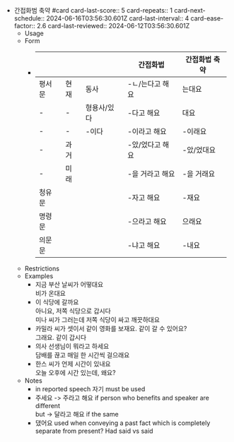 - 간접화범 축약 #card
  card-last-score:: 5
  card-repeats:: 1
  card-next-schedule:: 2024-06-16T03:56:30.601Z
  card-last-interval:: 4
  card-ease-factor:: 2.6
  card-last-reviewed:: 2024-06-12T03:56:30.601Z
	- Usage
	- Form
		- |     |     |     | 간접화법 | 간접화법 축약 |
		  | --- | --- | --- | --- | --- |
		  | 평서문 | 현재  | 동사  | \-ㄴ/는다고 해요 | 는대요 |
		  | \-  | \-  | 형용사/있다 | \-다고 해요 | 대요  |
		  | \-  | \-  | \-이다 | \-이라고 해요 | \-이래요 |
		  | \-  | 과거  |     | \-았/었다고 해요 | \-았/었대요 |
		  | \-  | 미래  |     | \-을 거라고 해요 | \-을 거래요 |
		  | 청유문 |     |     | \-자고 해요 | \-재요 |
		  | 명령문 |     |     | \-으라고 해요 | 으래요 |
		  | 의문문 |     |     | \-냐고 해요 | \-내요 |
	- Restrictions
	- Examples
		- 지금 부산 날씨가 어떻대요  
		  비가 온대요
		- 이 식당에 갈까요  
		  아니요, 저쪽 식당으로 갑시다  
		  미나 씨가 그러는데 저쪽 식당이 싸고 깨끗하대요
		- 카밀라 씨가 셋이서 같이 영화를 보재요. 같이 갈 수 있어요?  
		  그래요. 같이 갑시다
		- 의사 선생님이 뭐라고 하세요  
		  담배를 끊고 매일 한 시간씩 걸으래요
		- 한스 씨가 언제 시간이 있내요  
		  오늘 오후에 시간 있는데, 왜요?
	- Notes
		- in reported speech 자기 must be used
		- 주세요 -> 주라고 해요 if person who benefits and speaker are different  
		  but -> 달라고 해요 if the same
		- 댔어요 used when conveying a past fact which is completely separate from present? Had said vs said